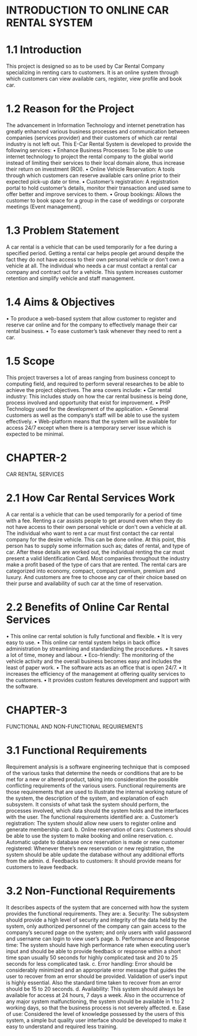 # INTRODUCTION TO ONLINE CAR RENTAL SYSTEM
# 1.1 Introduction
This project is designed so as to be used by Car Rental Company specializing in renting cars to customers. It is an online system through which customers can view available cars, register, view profile and book car.
# 1.2 Reason for the Project
The advancement in Information Technology and internet penetration has greatly enhanced various business processes and communication between companies (services provider) and their customers of which car rental industry is not left out. This E-Car Rental System is developed to provide the following services:
•	Enhance Business Processes: To be able to use internet technology to project the rental company to the global world instead of limiting their services to their local domain alone, thus increase their return on investment (ROI).
•	Online Vehicle Reservation: A tools through which customers can reserve available cars online prior to their expected pick-up date or time.
•	Customer’s registration: A registration portal to hold customer’s details, monitor their transaction and used same to offer better and improve services to them.
•	Group bookings: Allows the customer to book space for a group in the case of weddings or corporate meetings (Event management).

# 1.3 Problem Statement
A car rental is a vehicle that can be used temporarily for a fee during a specified period. Getting a rental car helps people get around despite the fact they do not have access to their own personal vehicle or don't own a vehicle at all. The individual who needs a car must contact a rental car company and contract out for a vehicle. This system increases customer retention and simplify vehicle and staff management. 
# 1.4 Aims & Objectives
•	To produce a web-based system that allow customer to register and reserve car online and for the company to effectively manage their car rental business.
•	To ease customer’s task whenever they need to rent a car.
# 1.5 Scope
This project traverses a lot of areas ranging from business concept to computing field, and required to perform several researches to be able to achieve the project objectives. The area covers include:
•	Car rental industry: This includes study on how the car rental business is being done, process involved and opportunity that exist for improvement.
•	PHP Technology used for the development of the application.
•	General customers as well as the company’s staff will be able to use the system effectively.
•	Web-platform means that the system will be available for access 24/7 except when there is a temporary server issue which is expected to be minimal.




# CHAPTER-2
CAR RENTAL SERVICES
# 2.1 How Car Rental Services Work
A car rental is a vehicle that can be used temporarily for a period of time with a fee. Renting a car assists people to get around even when they do not have access to their own personal vehicle or don't own a vehicle at all. The individual who want to rent a car must first contact the car rental company for the desire vehicle. This can be done online. At this point, this person has to supply some information such as; dates of rental, and type of car. After these details are worked out, the individual renting the car must present a valid Identification Card.
Most companies throughout the industry make a profit based of the type of cars that are rented. The rental cars are categorized into economy, compact, compact premium, premium and luxury. And customers are free to choose any car of their choice based on their purse and availability of such car at the time of reservation. 

# 2.2 Benefits of Online Car Rental Services 
•	This online car rental solution is fully functional and flexible.
•	It is very easy to use.
•	This online car rental system helps in back office administration by streamlining and standardizing the procedures.
•	It saves a lot of time, money and labour.
•	Eco-friendly: The monitoring of the vehicle activity and the overall business becomes easy and includes the least of paper work.
•	The software acts as an office that is open 24/7.
•	It increases the efficiency of the management at offering quality services to the customers. 
•	It provides custom features development and support with the software.
# CHAPTER-3
FUNCTIONAL AND NON-FUNCTIONAL REQUIREMENTS
# 3.1	Functional Requirements 
Requirement analysis is a software engineering technique that is composed of the various tasks that determine the needs or conditions that are to be met for a new or altered product, taking into consideration the possible conflicting requirements of the various users. 
Functional requirements are those requirements that are used to illustrate the internal working nature of the system, the description of the system, and explanation of each subsystem. It consists of what task the system should perform, the processes involved, which data should the system holds and the interfaces with the user. The functional requirements identified are: 
a.	Customer’s registration: The system should allow new users to register online and generate membership card.
b.	Online reservation of cars: Customers should be able to use the system to make booking and online reservation.
c.	Automatic update to database once reservation is made or new customer registered: Whenever there’s new reservation or new registration, the system should be able update the database without any additional efforts from the admin.
d.	Feedbacks to customers: It should provide means for customers to leave feedback.






# 3.2	Non-Functional Requirements
It describes aspects of the system that are concerned with how the system provides the functional requirements. They are:
a.	Security: The subsystem should provide a high level of security and integrity of the data held by the system, only authorized personnel of the company can gain access to the company’s secured page on the system; and only users with valid password and username can login to view user’s page. 
b.	Performance and Response time: The system should have high performance rate when executing user’s input and should be able to provide feedback or response within a short time span usually 50 seconds for highly complicated task and 20 to 25 seconds for less complicated task.
c.	Error handling: Error should be considerably minimized and an appropriate error message that guides the user to recover from an error should be provided. Validation of user’s input is highly essential. Also the standard time taken to recover from an error should be 15 to 20 seconds.
d.	Availability: This system should always be available for access at 24 hours, 7 days a week. Also in the occurrence of any major system malfunctioning, the system should be available in 1 to 2 working days, so that the business process is not severely affected.
e.	Ease of use: Considered the level of knowledge possessed by the users of this system, a simple but quality user interface should be developed to make it easy to understand and required less training. 






 
